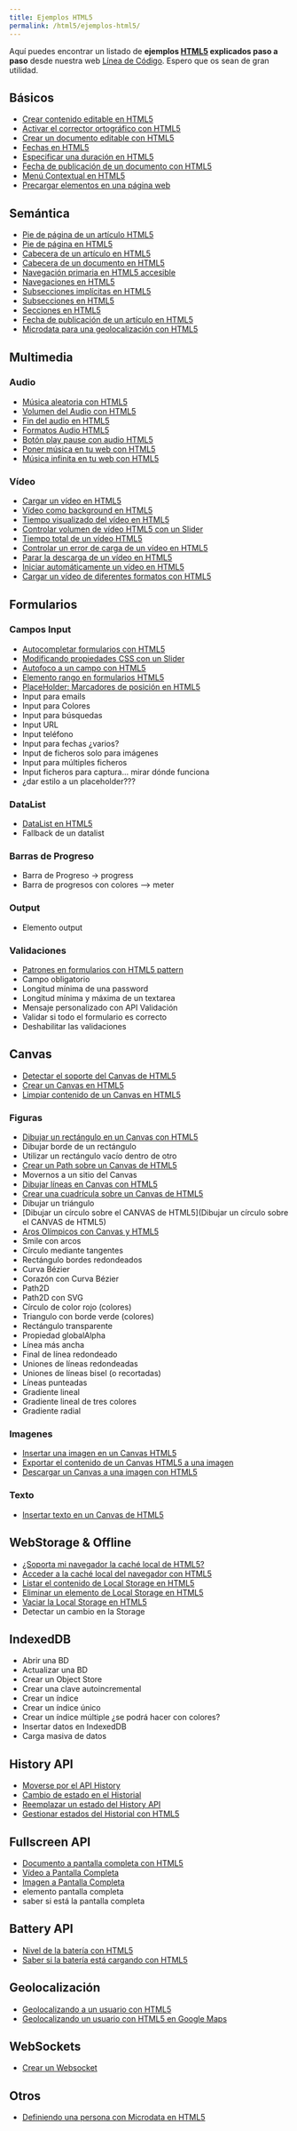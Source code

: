 ```yaml
---
title: Ejemplos HTML5
permalink: /html5/ejemplos-html5/
---
```


Aquí puedes encontrar un listado de **ejemplos [HTML5][HTML5] explicados paso a paso** desde nuestra web [Línea de Código][LDC]. Espero que os sean de gran utilidad.

## Básicos
* [Crear contenido editable en HTML5](http://lineadecodigo.com/html5/crear-contenido-editable-en-html5/)
* [Activar el corrector ortográfico con HTML5](http://lineadecodigo.com/html5/activar-el-corrector-ortografico-con-html5/)
* [Crear un documento editable con HTML5](http://lineadecodigo.com/html5/crear-un-documento-editable-con-html5/)
* [Fechas en HTML5](http://lineadecodigo.com/html5/fechas-en-html5/)
* [Especificar una duración en HTML5](http://lineadecodigo.com/html5/especificar-una-duracion-en-html5/)
* [Fecha de publicación de un documento con HTML5](http://lineadecodigo.com/html5/fecha-de-publicacion-de-un-documento-con-html5/)
* [Menú Contextual en HTML5](http://lineadecodigo.com/html5/menu-contextual-en-html5/)
* [Precargar elementos en una página web](http://lineadecodigo.com/html5/precargar-elementos-en-una-pagina-web/)

## Semántica
* [Pie de página de un artículo HTML5](http://lineadecodigo.com/html5/pie-de-pagina-de-un-articulo-html5/)
* [Pie de página en HTML5](http://lineadecodigo.com/html5/pie-de-pagina-en-html5/)
* [Cabecera de un artículo en HTML5](http://lineadecodigo.com/html5/cabecera-de-un-articulo-en-html5/)
* [Cabecera de un documento en HTML5](http://lineadecodigo.com/html5/cabecera-de-documento-en-html5/)
* [Navegación primaria en HTML5 accesible](http://lineadecodigo.com/html5/navegacion-primaria-en-html5-accesible/)
* [Navegaciones en HTML5](http://lineadecodigo.com/html5/navegaciones-en-html5/)
* [Subsecciones implícitas en HTML5](http://lineadecodigo.com/html5/subsecciones-implicitas-en-html5/)
* [Subsecciones en HTML5](http://lineadecodigo.com/html5/subsecciones-en-html5/)
* [Secciones en HTML5](http://lineadecodigo.com/html5/secciones-en-html5/)
* [Fecha de publicación de un artículo en HTML5](http://lineadecodigo.com/html5/fecha-de-publicacion-de-un-articulo-en-html5/)
* [Microdata para una geolocalización con HTML5](http://lineadecodigo.com/html5/microdata-para-una-geolocalizacion-con-html5/)

## Multimedia
### Audio
* [Música aleatoria con HTML5](http://lineadecodigo.com/html5/musica-aleatoria-html5/)
* [Volumen del Audio con HTML5](http://lineadecodigo.com/html5/volumen-del-audio-html5/)
* [Fin del audio en HTML5](http://lineadecodigo.com/html5/fin-del-audio-html5/)
* [Formatos Audio HTML5](http://lineadecodigo.com/html5/formatos-audio-html5/)
* [Botón play pause con audio HTML5](http://lineadecodigo.com/html5/boton-play-pause-con-audio-html5/)
* [Poner música en tu web con HTML5](http://lineadecodigo.com/html5/poner-musica-en-tu-web-con-html5/)
* [Música infinita en tu web con HTML5](http://lineadecodigo.com/html5/musica-infinita-en-tu-web-con-html5/)

### Vídeo
* [Cargar un vídeo en HTML5](http://lineadecodigo.com/html5/cargar-un-video-en-html5/)
* [Vídeo como background en HTML5](http://lineadecodigo.com/html5/video-background-html5/)
* [Tiempo visualizado del vídeo en HTML5](http://lineadecodigo.com/html5/tiempo-visualizado-del-video-en-html5/)
* [Controlar volumen de vídeo HTML5 con un Slider](http://lineadecodigo.com/html5/controlar-volumen-de-video-html5-con-un-slider/)
* [Tiempo total de un vídeo HTML5](http://lineadecodigo.com/html5/tiempo-total-de-un-video-html5/)
* [Controlar un error de carga de un vídeo en HTML5](http://lineadecodigo.com/html5/controlar-un-error-de-carga-de-un-video-en-html5/)
* [Parar la descarga de un vídeo en HTML5](http://lineadecodigo.com/html5/parar-la-descarga-de-un-video-en-html5/)
* [Iniciar automáticamente un vídeo en HTML5](http://lineadecodigo.com/html5/iniciar-automaticamente-un-video-en-html5/)
* [Cargar un vídeo de diferentes formatos con HTML5](http://lineadecodigo.com/html5/cargar-un-video-de-diferentes-formatos-con-html5/)

## Formularios

### Campos Input
* [Autocompletar formularios con HTML5](http://lineadecodigo.com/html5/autocompletar-formularios-con-html5/)
* [Modificando propiedades CSS con un Slider](http://lineadecodigo.com/html5/modificando-propiedades-css-con-un-slider/)
* [Autofoco a un campo con HTML5](http://lineadecodigo.com/html5/autofoco-a-un-campo-con-html5/)
* [Elemento rango en formularios HTML5](http://lineadecodigo.com/html5/elemento-rango-en-formularios-html5/)
* [PlaceHolder: Marcadores de posición en HTML5](http://lineadecodigo.com/html5/placeholder-marcadores-de-posicion-en-html5/)
* Input para emails
* Input para Colores
* Input para búsquedas
* Input URL
* Input teléfono
* Input para fechas ¿varios?
* Input de ficheros solo para imágenes
* Input para múltiples ficheros
* Input ficheros para captura... mirar dónde funciona
* ¿dar estilo a un placeholder???

### DataList
* [DataList en HTML5](http://lineadecodigo.com/html5/datalist-en-html5/)
* Fallback de un datalist

### Barras de Progreso
* Barra de Progreso -> progress
* Barra de progresos con colores --> meter

### Output
* Elemento output

### Validaciones
* [Patrones en formularios con HTML5 pattern](http://lineadecodigo.com/html5/patrones-en-formularios-con-html5-pattern/)
* Campo obligatorio
* Longitud mínima de una password
* Longitud mínima y máxima de un textarea
* Mensaje personalizado con API Validación
* Validar si todo el formulario es correcto
* Deshabilitar las validaciones

## Canvas
* [Detectar el soporte del Canvas de HTML5](http://lineadecodigo.com/html5/detectar-el-soporte-del-canvas-de-html5/)
* [Crear un Canvas en HTML5](http://lineadecodigo.com/html5/crear-un-canvas-en-html5/)
* [Limpiar contenido de un Canvas en HTML5](http://lineadecodigo.com/html5/limpiar-contenido-de-un-canvas-en-html5/)

### Figuras
* [Dibujar un rectángulo en un Canvas con HTML5](http://lineadecodigo.com/html5/dibujar-un-rectangulo-en-un-canvas-con-html5/)
* Dibujar borde de un rectángulo
* Utilizar un rectángulo vacío dentro de otro
* [Crear un Path sobre un Canvas de HTML5](http://lineadecodigo.com/html5/crear-un-path-sobre-un-canvas-de-html5/)
* Movernos a un sitio del Canvas
* [Dibujar líneas en Canvas con HTML5](http://lineadecodigo.com/html5/dibujar-lineas-en-canvas-con-html5/)
* [Crear una cuadrícula sobre un Canvas de HTML5](http://lineadecodigo.com/html5/crear-una-cuadricula-sobre-un-canvas-de-html5/)
* Dibujar un triángulo
* [Dibujar un círculo sobre el CANVAS de HTML5](Dibujar un círculo sobre el CANVAS de HTML5)
* [Aros Olímpicos con Canvas y HTML5](http://lineadecodigo.com/html5/aros-olimpicos-con-canvas-y-html5/)
* Smile con arcos
* Círculo mediante tangentes
* Rectángulo bordes redondeados
* Curva Bézier
* Corazón con Curva Bézier
* Path2D
* Path2D con SVG
* Círculo de color rojo (colores)
* Triangulo con borde verde (colores)
* Rectángulo transparente
* Propiedad globalAlpha
* Línea más ancha
* Final de línea redondeado
* Uniones de líneas redondeadas
* Uniones de líneas bisel (o recortadas)
* Líneas punteadas
* Gradiente lineal
* Gradiente lineal de tres colores
* Gradiente radial

### Imagenes
* [Insertar una imagen en un Canvas HTML5](http://lineadecodigo.com/html5/insertar-una-imagen-en-un-canvas-html5/)
* [Exportar el contenido de un Canvas HTML5 a una imagen](http://lineadecodigo.com/html5/exportar-el-contenido-de-un-canvas-html5-a-una-imagen/)
* [Descargar un Canvas a una imagen con HTML5](http://lineadecodigo.com/html5/descargar-un-canvas-a-una-imagen-con-html5/)

### Texto
* [Insertar texto en un Canvas de HTML5](http://lineadecodigo.com/html5/insertar-texto-en-un-canvas-de-html5/)

## WebStorage & Offline
* [¿Soporta mi navegador la caché local de HTML5?](http://lineadecodigo.com/html5/soporta-mi-navegador-la-cache-local-de-html5/)
* [Acceder a la caché local del navegador con HTML5](http://lineadecodigo.com/html5/acceder-a-la-cache-local-del-navegador-con-html5/)
* [Listar el contenido de Local Storage en HTML5](http://lineadecodigo.com/html5/listar-el-contenido-de-local-storage-en-html5/)
* [Eliminar un elemento de Local Storage en HTML5](http://lineadecodigo.com/html5/eliminar-un-elemento-de-local-storage-en-html5/)
* [Vaciar la Local Storage en HTML5](http://lineadecodigo.com/html5/vaciar-la-local-storage-en-html5/)
* Detectar un cambio en la Storage


## IndexedDB
* Abrir una BD
* Actualizar una BD
* Crear un Object Store
* Crear una clave autoincremental
* Crear un índice
* Crear un índice único
* Crear un índice múltiple ¿se podrá hacer con colores?
* Insertar datos en IndexedDB
* Carga masiva de datos

## History API
* [Moverse por el API History](http://lineadecodigo.com/html5/moverse-por-el-api-history/)
* [Cambio de estado en el Historial](http://lineadecodigo.com/html5/cambio-de-estado-en-el-historial/)
* [Reemplazar un estado del History API](http://lineadecodigo.com/html5/reemplazar-un-estado-del-history-api/)
* [Gestionar estados del Historial con HTML5](http://lineadecodigo.com/html5/gestionar-estados-del-historial-con-html5/)


## Fullscreen API
* [Documento a pantalla completa con HTML5](http://lineadecodigo.com/html5/documento-a-pantalla-completa-con-html5/)
* [Vídeo a Pantalla Completa](http://lineadecodigo.com/html5/video-a-pantalla-completa/)
* [Imagen a Pantalla Completa](http://lineadecodigo.com/html5/imagen-a-pantalla-completa-con-html5/)
* elemento pantalla completa
* saber si está la pantalla completa

## Battery API
* [Nivel de la batería con HTML5](http://lineadecodigo.com/html5/nivel-de-la-bateria-con-html5/)
* [Saber si la batería está cargando con HTML5](http://lineadecodigo.com/html5/saber-si-la-bateria-esta-cargando-con-html5/)

## Geolocalización
* [Geolocalizando a un usuario con HTML5](http://lineadecodigo.com/html5/geolocalizando-a-un-usuario-con-html5/)
* [Geolocalizando un usuario con HTML5 en Google Maps](http://lineadecodigo.com/html5/geolocalizando-un-usuario-con-html5-en-google-maps/)

## WebSockets
* [Crear un Websocket](http://lineadecodigo.com/html5/crear-un-websocket/)

## Otros
* [Definiendo una persona con Microdata en HTML5](http://lineadecodigo.com/html5/definiendo-una-persona-con-microdata-en-html5/)


[LDC]: http://lineadecodigo.com
[HTML5]: {{site.baseurl}}/html5/
